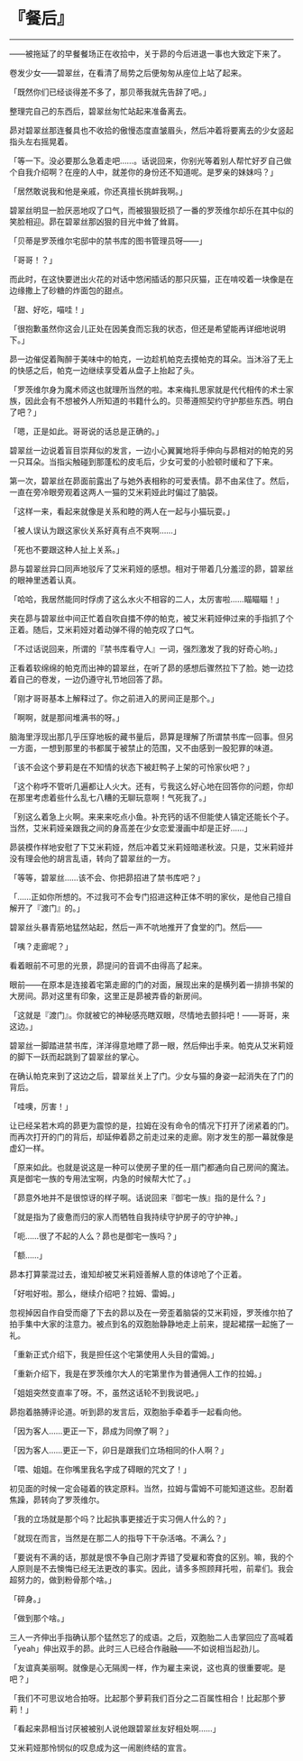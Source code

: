 # 『餐后』

------

——被拖延了的早餐餐场正在收拾中，关于昴的今后进退一事也大致定下来了。

卷发少女——碧翠丝，在看清了局势之后便匆匆从座位上站了起来。

「既然你们已经谈得差不多了，那贝蒂我就先告辞了吧。」

整理完自己的东西后，碧翠丝匆忙站起来准备离去。

昴对碧翠丝那连餐具也不收拾的傲慢态度直皱眉头，然后冲着将要离去的少女竖起指头左右摇晃着。

「等一下。没必要那么急着走吧……。话说回来，你别光等着别人帮忙好歹自己做个自我介绍啊？在座的人中，就差你的身份还不知道呢。是罗亲的妹妹吗？」

「居然敢说我和他是亲戚，你还真擅长挑衅我啊。」

碧翠丝明显一脸厌恶地叹了口气，而被狠狠贬损了一番的罗茨维尔却乐在其中似的笑脸相迎。昴在碧翠丝那凶狠的目光中耸了耸肩。

「贝蒂是罗茨维尔宅邸中的禁书库的图书管理员呀——」

「哥哥！？」

而此时，在这快要迸出火花的对话中悠闲插话的那只灰猫，正在啃咬着一块像是在边缘撒上了砂糖的炸面包的甜点。

「甜、好吃，喵哇！」

「很抱歉虽然你这会儿正处在因美食而忘我的状态，但还是希望能再详细地说明下。」

昴一边催促着陶醉于美味中的帕克，一边趁机帕克去摸帕克的耳朵。当沐浴了无上的快感之后，帕克一边继续享受着从盘子上抬起了头。

「罗茨维尔身为魔术师这也就理所当然的啦。本来梅扎思家就是代代相传的术士家族，因此会有不想被外人所知道的书籍什么的。贝蒂遵照契约守护那些东西。明白了吧？」

「嗯，正是如此。哥哥说的话总是正确的。」

碧翠丝一边说着盲目崇拜似的发言，一边小心翼翼地将手伸向与昴相对的帕克的另一只耳朵。当指尖触碰到那蓬松的皮毛后，少女可爱的小脸顿时缓和了下来。

第一次，碧翠丝在昴面前露出了与她外表相称的可爱表情。昴不由呆住了。然后，一直在旁冷眼旁观着这两人一猫的艾米莉娅此时偏过了脑袋。

「这样一来，看起来就像是关系和睦的两人在一起与小猫玩耍。」

「被人误认为跟这家伙关系好真有点不爽啊……」

「死也不要跟这种人扯上关系。」

昴与碧翠丝异口同声地驳斥了艾米莉娅的感想。相对于带着几分羞涩的昴，碧翠丝的眼神里透着认真。

「哈哈，我居然能同时俘虏了这么水火不相容的二人，太厉害啦……瞄瞄瞄！」

夹在昴与碧翠丝中间正忙着自吹自擂不停的帕克，被艾米莉娅伸过来的手指抓了个正着。随后，艾米莉娅对着动弹不得的帕克叹了口气。

「不过话说回来，所谓的『禁书库看守人』一词，强烈激发了我的好奇心哟。」

正看着软绵绵的帕克而出神的碧翠丝，在听了昴的感想后骤然拉下了脸。她一边捻着自己的卷发，一边仍遵守礼节地回答了昴。

「刚才哥哥基本上解释过了。你之前进入的房间正是那个。」

「啊啊，就是那间堆满书的呀。」

脑海里浮现出那几乎压穿地板的藏书量后，昴算是理解了所谓禁书库一回事。但另一方面，一想到那里的书都属于被禁止的范围，又不由感到一股犯罪的味道。

「该不会这个萝莉是在不知情的状态下被赶鸭子上架的可怜家伙吧？」

「这个称呼不管听几遍都让人火大。还有，亏我这么好心地在回答你的问题，你却在那里考虑着些什么乱七八糟的无聊玩意啊！气死我了。」

「别这么着急上火啊。来来来吃点小鱼。补充钙的话不但能使人镇定还能长个子。当然，艾米莉娅亲跟我之间的身高差在少女恋爱漫画中却是正好……」

昴装模作样地安慰了下艾米莉娅，然后冲着艾米莉娅暗递秋波。只是，艾米莉娅并没有理会他的胡言乱语，转向了碧翠丝的一方。

「等等，碧翠丝……该不会、你把昴招进了禁书库吧？」

「……正如你所想的。不过我可不会专门招进这种正体不明的家伙，是他自己擅自解开了『渡门』的。」

碧翠丝头暴青筋地猛然站起，然后一声不吭地推开了食堂的门。然后——

「咦？走廊呢？」

看着眼前不可思的光景，昴提问的音调不由得高了起来。

眼前——在原本是连接着宅第走廊的门的对面，展现出来的是横列着一排排书架的大房间。昴对这里有印象，这里正是昴被弄昏的新房间。

「这就是『渡门』。你就被它的神秘感亮瞎双眼，尽情地去颤抖吧！——哥哥，来这边。」

碧翠丝一脚踏进禁书库，洋洋得意地瞟了昴一眼，然后伸出手来。帕克从艾米莉娅的脚下一跃而起跳到了碧翠丝的掌心。

在确认帕克来到了这边之后，碧翠丝关上了门。少女与猫的身姿一起消失在了门的背后。

「哇噢，厉害！」

让已经呆若木鸡的昴更为震惊的是，拉姆在没有命令的情况下打开了闭紧着的门。而再次打开的门的背后，却延伸着昴之前走过来的走廊。刚才发生的那一幕就像是虚幻一样。

「原来如此。也就是说这是一种可以使房子里的任一扇门都通向自己房间的魔法。真是御宅一族的专用法宝啊，内急的时候帮大忙了。」

「昴意外地并不是很惊讶的样子啊。话说回来『御宅一族』指的是什么？」

「就是指为了疲惫而归的家人而牺牲自我持续守护房子的守护神。」

「呃……很了不起的人么？昴也是御宅一族吗？」

「额……」

昴本打算蒙混过去，谁知却被艾米莉娅善解人意的体谅呛了个正着。

「好啦好啦。那么，继续介绍吧？拉姆、雷姆。」

忽视掉因自作自受而瘪了下去的昴以及在一旁歪着脑袋的艾米莉娅，罗茨维尔拍了拍手集中大家的注意力。被点到名的双胞胎静静地走上前来，提起裙摆一起施了一礼。

「重新正式介绍下，我是担任这个宅第使用人头目的雷姆。」

「重新介绍下，我是在罗茨维尔大人的宅第里作为普通佣人工作的拉姆。」

「姐姐突然变直率了呀。不，虽然这话轮不到我说吧。」

昴抱着胳膊评论道。听到昴的发言后，双胞胎手牵着手一起看向他。

「因为客人……更正一下，昴成为同僚了啊？」

「因为客人……更正一下，卯日是跟我们立场相同的仆人啊？」

「喂、姐姐。在你嘴里我名字成了碍眼的咒文了！」

初见面的时候一定会碰着的铁定原料。当然，拉姆与雷姆不可能知道这些。忍耐着焦躁，昴转向了罗茨维尔。

「我的立场就是那个吗？比起执事更接近于实习佣人什么的？」

「就现在而言，当然是在那二人的指导下干杂活咯。不满么？」

「要说有不满的话，那就是恨不争自己刚才弄错了受雇和寄食的区别。嘛，我的个人原则是不去懊悔已经无法更改的事实。因此，请多多照顾拜托啦，前辈们。我会超努力的，做到粉骨那个啥。」

「碎身。」

「做到那个啥。」

三人一齐伸出手指确认那个猛然忘了的成语。之后，双胞胎二人击掌回应了高喊着「yeah」伸出双手的昴。此时三人已经合作融融——不如说相当起劲儿。

「友谊真美丽啊。就像是心无隔阂一样，作为雇主来说，这也真的很重要呢。是吧？」

「我们不可思议地合拍呀。比起那个萝莉我们百分之二百属性相合！比起那个萝莉！」

「看起来昴相当讨厌被被别人说他跟碧翠丝友好相处啊……」

艾米莉娅那怜悯似的叹息成为这一闹剧终结的宣言。

